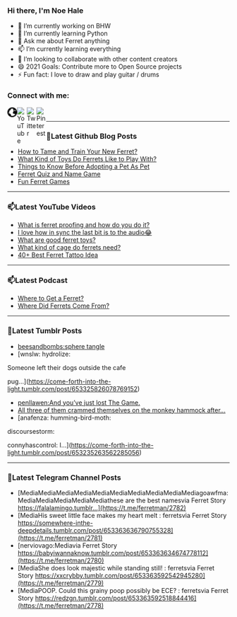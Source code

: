 ### Hi there, I'm Noe Hale

- 🔭 I’m currently working on BHW
- 🌱 I’m currently learning Python
- 💬 Ask me about Ferret anything
- 📫 I’m currently learning everything
- 🔭 I’m looking to collaborate with other content creators
- 😄 2021 Goals: Contribute more to Open Source projects
- ⚡ Fun fact: I love to draw and play guitar / drums

### Connect with me:

[<img align="left" alt="ferretvoice.com" width="22px" src="https://raw.githubusercontent.com/iconic/open-iconic/master/svg/globe.svg" />](https://ferretvoice.com)
[<img align="left" alt="YouTube" width="22px" src="https://cdn.jsdelivr.net/npm/simple-icons@v3/icons/youtube.svg" />](https://www.youtube.com/channel/UCk665XTfaMLVwFVWUmgnDiw)
[<img align="left" alt="Twitter" width="22px" src="https://cdn.jsdelivr.net/npm/simple-icons@v3/icons/twitter.svg" />](https://twitter.com/voiceferret)
[<img align="left" alt="Pinterest" width="22px" src="https://cdn.jsdelivr.net/npm/simple-icons@v3/icons/pinterest.svg" />](https://www.pinterest.com/voiceferret/)

<br />

---
### 🔭Latest Github Blog Posts
<!-- GITHUB:START -->
- [How to Tame and Train Your New Ferret?](http://noehale.github.io/how-to-tame-and-train-your-new-ferret/)
- [What Kind of Toys Do Ferrets Like to Play With?](http://noehale.github.io/what-kind-of-toys-do-ferrets-like-to-play-with/)
- [Things to Know Before Adopting a Pet As Pet](http://noehale.github.io/things-to-know-before-adopting-a-pet-as-pet/)
- [Ferret Quiz and Name Game](http://noehale.github.io/ferret-quiz/)
- [Fun Ferret Games](http://noehale.github.io/fun-ferret-games/)
<!-- GITHUB:END -->
---
### 📫Latest YouTube Videos

<!-- YOUTUBE:START -->
- [What is ferret proofing and how do you do it?](https://www.youtube.com/watch?v=81Syh_DJBQQ)
- [I love how in sync the last bit is to the audio😂](https://www.youtube.com/watch?v=WHBeGHwSlGY)
- [What are good ferret toys?](https://www.youtube.com/watch?v=tPxRilBzc0s)
- [What kind of cage do ferrets need?](https://www.youtube.com/watch?v=xzz6hC3sR5A)
- [40+ Best Ferret Tattoo Idea](https://www.youtube.com/watch?v=KIKqduR6Xcs)
<!-- YOUTUBE:END -->

---
### 📫Latest Podcast

<!-- PODCAST:START -->
- [Where to Get a Ferret?](https://anchor.fm/ferretvoice/episodes/Where-to-Get-a-Ferret-erurfu)
- [Where Did Ferrets Come From?](https://anchor.fm/ferretvoice/episodes/Where-Did-Ferrets-Come-From-eruq8g)
<!-- PODCAST:END -->
---
### 📝Latest Tumblr Posts

<!-- TUMBLR:START -->
- [beesandbombs:sphere tangle](https://come-forth-into-the-light.tumblr.com/post/653348546977890304)
- [wnslw:
hydrolize:

Someone left their dogs outside the cafe

pug...](https://come-forth-into-the-light.tumblr.com/post/653325826078769152)
- [penllawen:And you’ve just lost The Game.](https://come-forth-into-the-light.tumblr.com/post/653280602244759552)
- [All three of them crammed themselves on the monkey hammock after...](https://come-forth-into-the-light.tumblr.com/post/653257949653925888)
- [anafenza:
humming-bird-moth:

discoursestorm:

connyhascontrol:
I...](https://come-forth-into-the-light.tumblr.com/post/653235263562285056)
<!-- TUMBLR:END -->
---
### 📝Latest Telegram Channel Posts

<!-- TELEGRAM:START -->
- [MediaMediaMediaMediaMediaMediaMediaMediaMediaMediagoawfma:MediaMediaMediaMediaMediathese are the best namesvia Ferret Story https://falalamingo.tumblr...](https://t.me/ferretman/2782)
- [MediaHis sweet little face makes my heart melt : ferretsvia Ferret Story https://somewhere-inthe-deepdetails.tumblr.com/post/653363636790755328](https://t.me/ferretman/2781)
- [nerviovago:Mediavia Ferret Story https://babyiwannaknow.tumblr.com/post/653363634674778112](https://t.me/ferretman/2780)
- [MediaShe does look majestic while standing still! : ferretsvia Ferret Story https://xxcrybby.tumblr.com/post/653363592542945280](https://t.me/ferretman/2779)
- [MediaPOOP. Could this grainy poop possibly be ECE? : ferretsvia Ferret Story https://redzgn.tumblr.com/post/653363592518844416](https://t.me/ferretman/2778)
<!-- TELEGRAM:END -->
